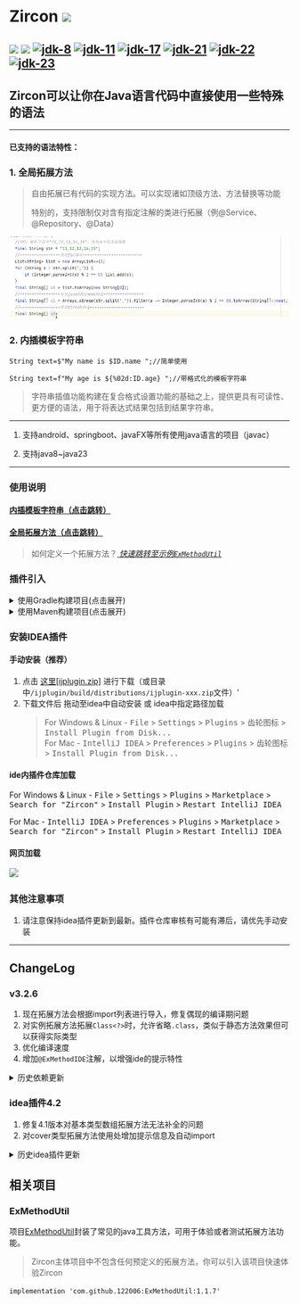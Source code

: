 # Zircon [![](https://jitpack.io/v/122006/Zircon.svg)](https://jitpack.io/#122006/Zircon)

<a href="https://github.com/122006/Zircon/releases"><img src="https://img.shields.io/github/release/122006/Zircon.svg?style=flat-square"></a>
<a href="https://plugins.jetbrains.com/plugin/19146-zircon"><img src="https://img.shields.io/jetbrains/plugin/v/19146-zircon.svg?style=flat-square"></a>
<a target="_blank" href="https://www.oracle.com/java/technologies/javase/javase-jdk8-downloads.html"><img src="https://img.shields.io/badge/JDK-8-green.svg" alt="jdk-8" /></a>
<a target="_blank" href="https://www.oracle.com/java/technologies/javase/jdk11-archive-downloads.html"><img src="https://img.shields.io/badge/JDK-11-green.svg" alt="jdk-11" /></a>
<a target="_blank" href="https://www.oracle.com/java/technologies/javase/jdk17-archive-downloads.html"><img src="https://img.shields.io/badge/JDK-17-green.svg" alt="jdk-17" /></a>
<a target="_blank" href="https://www.oracle.com/java/technologies/javase/jdk21-archive-downloads.html"><img src="https://img.shields.io/badge/JDK-21-green.svg" alt="jdk-21" /></a>
<a target="_blank" href="https://www.oracle.com/java/technologies/javase/jdk22-archive-downloads.html"><img src="https://img.shields.io/badge/JDK-22-green.svg" alt="jdk-22" /></a>
<a target="_blank" href="https://www.oracle.com/java/technologies/javase/jdk22-archive-downloads.html"><img src="https://img.shields.io/badge/JDK-23-green.svg" alt="jdk-23" /></a>
-----------------

## Zircon可以让你在Java语言代码中直接使用一些特殊的语法

----------------

#### 已支持的语法特性：

### 1. 全局拓展方法

> 自由拓展已有代码的实现方法。可以实现诸如顶级方法、方法替换等功能<p>
> 特别的，支持限制仅对含有指定注解的类进行拓展（例@Service、@Repository、@Data）

![](others/exmethod_show4.gif)

### 2. 内插模板字符串

`String text=$"My name is $ID.name ";//简单使用`

`String text=f"My age is ${%02d:ID.age} ";//带格式化的模板字符串`
> 字符串插值功能构建在复合格式设置功能的基础之上，提供更具有可读性、更方便的语法，用于将表达式结果包括到结果字符串。

---------------

1. 支持android、springboot、javaFX等所有使用java语言的项目（javac）

2. 支持java8~java23

---------------

### 使用说明

#### [内插模板字符串（点击跳转）](mds/README_ZrString.md)

#### [全局拓展方法（点击跳转）](mds/README_ZrExMethod.md)

> 如何定义一个拓展方法？[
*快速跳转至示例`ExMethodUtil`*](https://github.com/122006/ExMethodUtil/tree/main/impl/src/main/java/zircon/example)

### 插件引入

<details>
  <summary>使用Gradle构建项目(点击展开)</summary>

#### 使用ZrString插件自动引入依赖

Step 1.在你的根项目`build.gradle`文件中进行如下操作

````
buildscript {
    repositories {
        maven { url 'https://jitpack.io' }
    }
    dependencies {
        classpath 'com.github.122006.Zircon:gradle:3.2.6'
    }
}
````

当前版本号：[![](https://jitpack.io/v/122006/Zircon.svg)](https://jitpack.io/#122006/Zircon)

Step 2.在需要使用插件的module的`build.gradle`首行引入插件`apply plugin: 'zircon'`

</details>
<details>
  <summary>使用Maven构建项目(点击展开)</summary>
Step 1. 增加依赖

	    <dependency>
            <groupId>com.github.122006.Zircon</groupId>
            <artifactId>javac</artifactId>
            <version>3.2.6</version>
            <scope>provided</scope>
        </dependency>
	    <dependency>
            <groupId>com.github.122006.Zircon</groupId>
            <artifactId>zircon</artifactId>
            <version>3.2.6</version>
        </dependency>

Step 2. 配置jitpack仓库

	    <repositories>
        	<repository>
        	    <id>jitpack.io</id>
        	    <url>https://jitpack.io</url>
        	</repository>
        </repositories>

当前版本号：[![](https://jitpack.io/v/122006/Zircon.svg)](https://jitpack.io/#122006/Zircon)

Step 3. 配置javac参数 `-Xplugin:ZrExMethod -Xplugin:ZrString`

        <plugin>
          <groupId>org.apache.maven.plugins</groupId>
          <artifactId>maven-compiler-plugin</artifactId>
          <configuration>
            <compilerArgs>
              <arg>-Xplugin:ZrExMethod</arg>
              <arg>-Xplugin:ZrString</arg>
            </compilerArgs>
          </configuration>
        </plugin>

</details>

### 安装IDEA插件

#### 手动安装（推荐）

1. 点击 [这里\[ijplugin.zip\]](ijplugin/build/distributions/ijplugin-4.2.zip)
   进行下载（或目录中`/ijplugin/build/distributions/ijplugin-xxx.zip`文件）'
2. 下载文件后 拖动至idea中自动安装 或 idea中指定路径加载 
   > For Windows & Linux - <kbd>File</kbd> > <kbd>Settings</kbd> > <kbd>Plugins</kbd> > <kbd>齿轮图标</kbd> > <kbd>Install Plugin from Disk...</kbd>\
   > For Mac - <kbd>IntelliJ IDEA</kbd> > <kbd>Preferences</kbd> > <kbd>Plugins</kbd> > <kbd>齿轮图标</kbd> > <kbd>Install Plugin from Disk...</kbd>
#### ide内插件仓库加载

For Windows & Linux - <kbd>File</kbd> > <kbd>Settings</kbd> > <kbd>Plugins</kbd> > <kbd>Marketplace</kbd> > <kbd>Search
for "Zircon"</kbd> > <kbd>Install Plugin</kbd> > <kbd>Restart IntelliJ IDEA</kbd>

For Mac - <kbd>IntelliJ IDEA</kbd> > <kbd>Preferences</kbd> > <kbd>Plugins</kbd> > <kbd>Marketplace</kbd> > <kbd>Search
for "Zircon"</kbd> > <kbd>Install Plugin</kbd>  > <kbd>Restart IntelliJ IDEA</kbd>

#### 网页加载

<a href="https://plugins.jetbrains.com/plugin/19146-zircon">
    <img src="https://user-images.githubusercontent.com/12044174/123105697-94066100-d46a-11eb-9832-338cdf4e0612.png" width="300"/>
</a>

### 其他注意事项

1. 请注意保持idea插件更新到最新。插件仓库审核有可能有滞后，请优先手动安装

--------------

## ChangeLog

### v3.2.6

1. 现在拓展方法会根据import列表进行导入，修复偶现的编译期问题
2. 对实例拓展方法拓展`Class<?>`时，允许省略`.class`，类似于静态方法效果但可以获得实际类型
3. 优化编译速度
4. 增加`@ExMethodIDE`注解，以增强ide的提示特性

<details>
  <summary>历史依赖更新</summary>

### v2.2

1. 重构已有代码，提高编译性能及拓展性
2. 使用gradle编译idea插件

### v2.4

1. 支持jdk11、android30

### v2.5

1. 支持内部代码段中使用不转义的引号

### v2.7

1. 不再支持使用单引号转义双引号语法
2. 支持使用gradle插件配置项目
3. 重构以支持jdk16、jdk17

### v3.0

1. 支持拓展方法

### v3.1.2

1. 支持在成员方法引用中对外部引用调用拓展方法的情况

### v3.1.3

1. 修复了一个导致编译时间过长的问题

### v3.1.4

1. gradle插件支持使用id方式引入

### v3.1.6

1. 修复一个特殊情况下与已有方法同名异参的会解析错误问题
2. 修复强制覆盖原有实现方法时，使用方法引用会提示引用重复的问题

### v3.1.8

1. 修复idea中使用Maven构建项目build错误的问题

### v3.2.0

1. 重用已解析的参数类型提高编译速度。
2. 修复罕见情况下的多层匿名类指向错误的问题
3. 现在如果存在多个匹配的拓展方法实现，会自动使用路径最相近的实现

### v3.2.2

1. 优化项目依赖结构

### v3.2.3

1. 支持java21、java22
2. 优化项目编译结构

</details>

### idea插件4.2

1. 修复4.1版本对基本类型数组拓展方法无法补全的问题
2. 对cover类型拓展方法使用处增加提示信息及自动import

<details>
  <summary>历史idea插件更新</summary>

### idea插件2.0

1. 支持`f-string`自动提示格式符及类型匹配错误
2. 普通字符串支持自动识别转化为`$-string`

### idea插件2.1

1. 模板字符串结构字符会用特殊颜色标出

### idea插件2.3

1. 修复启动后一段时间代码异常检查失效的问题

### idea插件2.4

1. 支持拓展方法
2. 在未引入该项目的代码中，不再提示模板字符串功能

### idea插件2.5

1. 拓展方法显示优化

### idea插件2.6

1. 拓展方法显示优化

### idea插件2.7

1. 拓展方法自动引包相关支持

### idea插件2.8

1. 支持在成员方法引用中对外部引用调用拓展方法的情况

### idea插件2.9

1. 在idea 203以上版本支持了拓展方法引用处点击跳转。203以下版本会跳转到代理对象

### idea插件3.0

1. 重构了拓展方法及自动提示。现在已支持代理泛型推断及泛型数组推断

### idea插件3.1

1. 增强了模板字符串和拓展函数的联合效果。使用拓展函数支持自动引包

### idea插件3.2

1. 修复idea2023.3版本的兼容性问题
2. 当输入于变量后自动补全时，不再提示其静态方法

### idea插件3.3

1. 修复部分问题

### idea插件3.4

1. 强化自动补全功能对代理类泛型的支持

### idea插件3.5

1. 强化自动补全功能对代理类泛型的支持：优化泛型继承解析
2.

### idea插件3.6

1. 功能性优化

### idea插件3.8

1. 支持同名方法自动解析
2. 原有方法冲突时，自动使用原有方法

### idea插件4.1

1. 拓展方法注解能力拓展，支持3.2.5新增`@ExMethod`注解属性、及`@ExMethodIDE`注解
2. 现在插件的检测范围只限制于当前已申明插件的module，并只会提供其引入的拓展方法

</details>

## 相关项目

### ExMethodUtil

项目[ExMethodUtil](https://github.com/122006/ExMethodUtil)封装了常见的java工具方法，可用于体验或者测试拓展方法功能。

> Zircon主体项目中不包含任何预定义的拓展方法，你可以引入该项目快速体验Zircon

`implementation 'com.github.122006:ExMethodUtil:1.1.7'`
